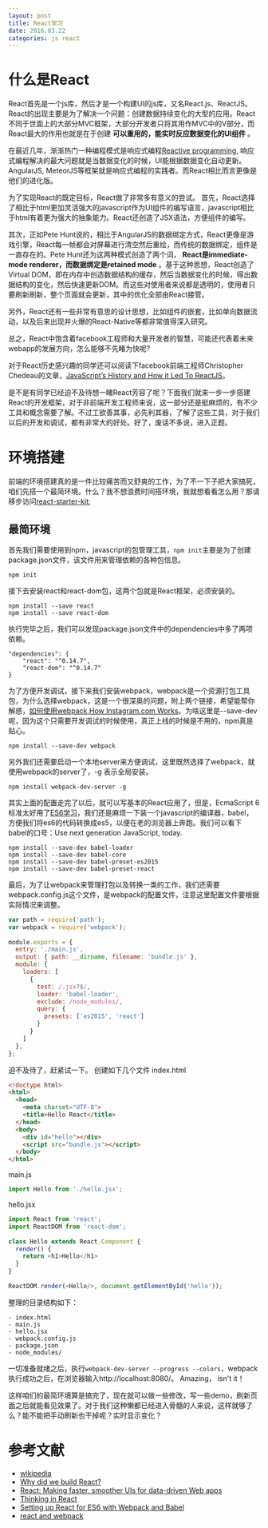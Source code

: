 ```yaml
---
layout: post
title: React学习
date: 2016.03.22
categories: js react
---
```


# 什么是React
React首先是一个js库，然后才是一个构建UI的js库，又名React.js、ReactJS。React的出现主要是为了解决一个问题：创建数据持续变化的大型的应用。React不同于世面上的大部分MVC框架，大部分开发者只将其用作MVC中的V部分，而React最大的作用也就是在于创建 **可以重用的，能实时反应数据变化的UI组件** 。

在最近几年，渐渐热门一种编程模式是响应式编程[Reactive programming](https://en.wikipedia.org/wiki/Reactive_programming), 响应式编程解决的最大问题就是当数据变化的时候，UI能根据数据变化自动更新。AngularJS, MeteorJS等框架就是响应式编程的实践者。而React相比而言更像是他们的进化版。

为了实现React的既定目标，React做了非常多有意义的尝试。
首先，React选择了相比于html更加灵活强大的javascript作为UI组件的编写语言，javascript相比于html有着更为强大的抽象能力。React还创造了JSX语法，方便组件的编写。

其次，正如Pete Hunt说的，相比于AngularJS的数据绑定方式，React更像是游戏引擎，React每一帧都会对屏幕进行清空然后重绘，而传统的数据绑定，组件是一直存在的。Pete Hunt还为这两种模式创造了两个词， **React是immediate-mode renderer，而数据绑定是retained mode** 。基于这种思想，React创造了Virtual DOM，即在内存中创造数据结构的缓存，然后当数据变化的时候，得出数据结构的变化，然后快速更新DOM。而这些对使用者来说都是透明的，使用者只要刷新刷新，整个页面就会更新，其中的优化全部由React接管。

另外，React还有一些非常有意思的设计思想，比如组件的嵌套，比如单向数据流动，以及后来出现并火爆的React-Native等都非常值得深入研究。

总之，React中饱含着facebook工程师和大量开发者的智慧，可能还代表着未来webapp的发展方向，怎么能够不先睹为快呢?

对于React历史感兴趣的同学还可以阅读下facebook前端工程师Christopher Chedeau的文章，[JavaScript’s History and How it Led To ReactJS](http://thenewstack.io/javascripts-history-and-how-it-led-to-reactjs/)。

是不是有同学已经迫不及待想一睹React芳容了呢？下面我们就来一步一步搭建React的开发框架，对于非前端开发工程师来说，这一部分还是挺麻烦的，有不少工具和概念需要了解。不过工欲善其事，必先利其器，了解了这些工具，对于我们以后的开发和调试，都有非常大的好处。好了，废话不多说，进入正题。

# 环境搭建
前端的环境搭建真的是一件比较痛苦而又舒爽的工作，为了不一下子把大家搞死，咱们先搭一个最简环境。什么？我不想浪费时间搭环境，我就想看看怎么用？那请移步访问[react-starter-kit](https://github.com/kriasoft/react-starter-kit);

## 最简环境
首先我们需要使用到npm，javascript的包管理工具，`npm init`主要是为了创建package.json文件，该文件用来管理依赖的各种包信息。
```shell
npm init
```

接下去安装react和react-dom包，这两个包就是React框架，必须安装的。
```shell
npm install --save react
npm install --save react-dom
```
执行完毕之后，我们可以发现package.json文件中的dependencies中多了两项依赖。
```shell
"dependencies": {
    "react": "^0.14.7",
    "react-dom": "^0.14.7"
}
```

为了方便开发调试，接下来我们安装webpack，webpack是一个资源打包工具包，为什么选择webpack，这是一个很深奥的问题，附上两个链接，希望能帮你解惑，[如何使用webpack](https://github.com/petehunt/webpack-howto),[How Instagram.com Works](https://www.youtube.com/watch?v=VkTCL6Nqm6Y)。为啥这里是--save-dev呢，因为这个只需要开发调试的时候使用，真正上线的时候是不用的，npm真是贴心。
```shell
npm install --save-dev webpack
```

另外我们还需要启动一个本地server来方便调试，这里既然选择了webpack，就使用webpack的server了，-g 表示全局安装。
```shell
npm install webpack-dev-server -g
```

其实上面的配置走完了以后，就可以写基本的React应用了，但是，EcmaScript 6标准太好用了[ES6学习](http://es6.ruanyifeng.com/)，我们还是麻烦一下装一个javascript的编译器，babel，方便我们将es6的代码转换成es5，以便在老的浏览器上奔跑。我们可以看下babel的口号：Use next generation JavaScript, today.
```shell
npm install --save-dev babel-loader
npm install --save-dev babel-core
npm install --save-dev babel-preset-es2015
npm install --save-dev babel-preset-react
```

最后，为了让webpack来管理打包以及转换一类的工作，我们还需要webpack.config.js这个文件，是webpack的配置文件，注意这里配置文件要根据实际情况来调整。
```js
var path = require('path');
var webpack = require('webpack');
 
module.exports = {
  entry: './main.js',
  output: { path: __dirname, filename: 'bundle.js' },
  module: {
    loaders: [
      {
        test: /.jsx?$/,
        loader: 'babel-loader',
        exclude: /node_modules/,
        query: {
          presets: ['es2015', 'react']
        }
      }
    ]
  },
};
```

迫不及待了，赶紧试一下。
创建如下几个文件
index.html
```html
<!doctype html>
<html>
  <head>
    <meta charset="UTF-8">
    <title>Hello React</title>
  </head>
  <body>
    <div id="hello"></div>
    <script src="bundle.js"></script>
  </body>
</html>
```

main.js
```js
import Hello from './hello.jsx';
```

hello.jsx
```js
import React from 'react';
import ReactDOM from 'react-dom';
 
class Hello extends React.Component {
  render() {
    return <h1>Hello</h1>
  }
}
 
ReactDOM.render(<Hello/>, document.getElementById('hello'));
```

整理的目录结构如下：
```
- index.html
- main.js
- hello.jsx
- webpack.config.js
- package.json
- node_modules/
```

一切准备就绪之后，执行`webpack-dev-server --progress --colors`，webpack执行成功之后，在浏览器输入http://localhost:8080/。
Amazing， isn't it！

这样咱们的最简环境算是搞完了，现在就可以做一些修改，写一些demo，刷新页面之后就能看见效果了。对于我们这种懒都已经进入骨髓的人来说，这样就够了么？能不能把手动刷新也干掉呢？实时显示变化？


# 参考文献
+ [wikipedia](https://en.wikipedia.org/wiki/React_(JavaScript_library))
+ [Why did we build React?](https://facebook.github.io/react/blog/2013/06/05/why-react.html)
+ [React: Making faster, smoother UIs for data-driven Web apps](http://www.infoworld.com/article/2608181/javascript/react--making-faster--smoother-uis-for-data-driven-web-apps.html)
+ [Thinking in React](http://facebook.github.io/react/docs/thinking-in-react.html)
+ [Setting up React for ES6 with Webpack and Babel](https://www.twilio.com/blog/2015/08/setting-up-react-for-es6-with-webpack-and-babel-2.html)
+ [react and webpack](http://www.infoq.com/cn/articles/react-and-webpack)